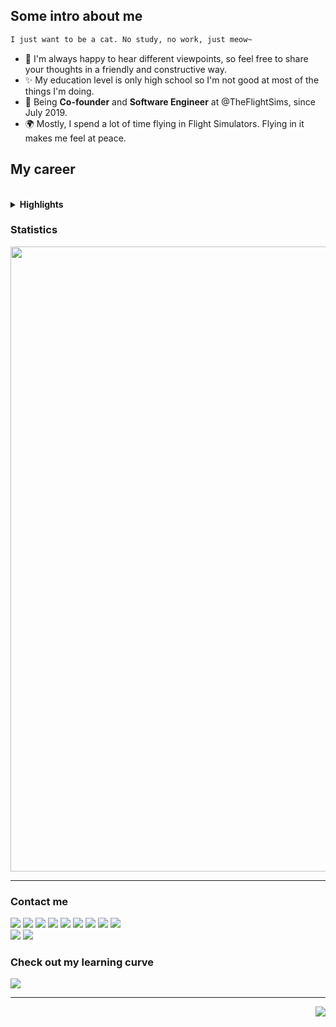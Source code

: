 ## Some intro about me


```markdown
I just want to be a cat. No study, no work, just meow~ 
```

* 🙌 I'm always happy to hear different viewpoints, so feel free to share your thoughts in a friendly and constructive way.
* ✨ My education level is only high school so I'm not good at most of the things I'm doing.
* 🏢 Being **Co-founder** and **Software Engineer** at @TheFlightSims, since July 2019.
* 🌍 Mostly, I spend a lot of time flying in Flight Simulators. Flying in it makes me feel at peace.

## My career

<br>

<details>
    <summary><b>Highlights</b></summary>
    <br>
<details>
  <summary>Browser</summary>
  <br>
<a><img src="https://img.shields.io/badge/Edge-0078D7?style=for-the-badge&logo=Microsoft-edge&logoColor=white" /></a>
<a><img src="https://img.shields.io/badge/Google%20Chrome-4285F4?style=for-the-badge&logo=GoogleChrome&logoColor=white" /></a>
<a><img src="https://img.shields.io/badge/Tor-7D4698?style=for-the-badge&logo=Tor-Browser&logoColor=white" /></a>
</details>

<br>

<details>
  <summary>Creativity</summary>
  <br>
<a><img src="https://img.shields.io/badge/blender-%23F5792A.svg?style=for-the-badge&logo=blender&logoColor=white" /></a>
<a><img src="https://img.shields.io/badge/Gimp-657D8B?style=for-the-badge&logo=gimp&logoColor=FFFFFF" /></a>
<a><img src="https://img.shields.io/badge/Inkscape-e0e0e0?style=for-the-badge&logo=inkscape&logoColor=080A13" /></a>
<a><img src="https://img.shields.io/badge/OBS Studio-000?style=for-the-badge&logo=obsstudio&logoColor=white" /></a>
<a><img src="https://img.shields.io/badge/NVIDIA Omniverse-%234ea94b.svg?style=for-the-badge&logo=nvidia&logoColor=white" /></a>
<a><img src="https://img.shields.io/badge/VOCALOID-000?style=for-the-badge&logo=yamahacorporation&logoColor=white" /></a>
</details>

<br>

<details>
  <summary>Databases</summary>
  <br>
<a><img src="https://img.shields.io/badge/Microsoft%20SQL%20Server-CC2927?style=for-the-badge&logo=microsoft%20sql%20server&logoColor=white" /></a>
<a><img src="https://img.shields.io/badge/MongoDB-%234ea94b.svg?style=for-the-badge&logo=mongodb&logoColor=white" /></a>
<a><img src="https://img.shields.io/badge/mysql-%2300f.svg?style=for-the-badge&logo=mysql&logoColor=white" /></a>
<a><img src="https://img.shields.io/badge/sqlite-%2307405e.svg?style=for-the-badge&logo=sqlite&logoColor=white" /></a>
</details>

<br>

<details>
    <summary>Framework</summary>
    <br>
<a><img src="https://img.shields.io/badge/.NET-5C2D91?style=for-the-badge&logo=.net&logoColor=white" /></a>
<a><img src="https://img.shields.io/badge/Anaconda-%2344A833.svg?style=for-the-badge&logo=anaconda&logoColor=white" /></a>
<a><img src="https://img.shields.io/badge/bootstrap-%238511FA.svg?style=for-the-badge&logo=bootstrap&logoColor=white" /></a>
<a><img src="https://img.shields.io/badge/django-%23092E20.svg?style=for-the-badge&logo=django&logoColor=white" /></a>
<a><img src="https://img.shields.io/badge/Flutter-%2302569B.svg?style=for-the-badge&logo=Flutter&logoColor=white" /></a>
<a><img src="https://img.shields.io/badge/less-2B4C80?style=for-the-badge&logo=less&logoColor=white" /></a>
<a><img src="https://img.shields.io/badge/NPM-%23CB3837.svg?style=for-the-badge&logo=npm&logoColor=white" /></a>
<a><img src="https://img.shields.io/badge/node.js-6DA55F?style=for-the-badge&logo=node.js&logoColor=white" /></a>
<a><img src="https://img.shields.io/badge/opencv-%23white.svg?style=for-the-badge&logo=opencv&logoColor=white" /></a>
<a><img src="https://img.shields.io/badge/OpenGL-%23FFFFFF.svg?style=for-the-badge&logo=opengl" /></a>
<a><img src="https://img.shields.io/badge/react-%2320232a.svg?style=for-the-badge&logo=react&logoColor=%2361DAFB" /></a>
<a><img src="https://img.shields.io/badge/tailwindcss-%2338B2AC.svg?style=for-the-badge&logo=tailwind-css&logoColor=white" /></a>
<a><img src="https://img.shields.io/badge/vuejs-%2335495e.svg?style=for-the-badge&logo=vuedotjs&logoColor=%234FC08D" /></a>
</details>

<br>

<details>
    <summary>Game Engine</summary>
    <br>
<a><img src="https://img.shields.io/badge/unity-%23000000.svg?style=for-the-badge&logo=unity&logoColor=white" /></a>
</details>

<br>

<details>
    <summary>Cloud Platform</summary>
    <br>
<a><img src="https://img.shields.io/badge/azure-%230072C6.svg?style=for-the-badge&logo=microsoftazure&logoColor=white" /></a>
<a><img src="https://img.shields.io/badge/Cloudflare-F38020?style=for-the-badge&logo=Cloudflare&logoColor=white" /></a>
<a><img src="https://img.shields.io/badge/github%20pages-121013?style=for-the-badge&logo=github&logoColor=white" /></a>
<a><img src="https://img.shields.io/badge/GoogleCloud-%234285F4.svg?style=for-the-badge&logo=google-cloud&logoColor=white" /></a>
</details>

<br>

<details>
    <summary>IDEs/Editors</summary>
    <br>
<a><img src="https://img.shields.io/badge/Android%20Studio-3DDC84.svg?style=for-the-badge&logo=android-studio&logoColor=white" /></a>
<a><img src="https://img.shields.io/badge/Notepad++-90E59A.svg?style=for-the-badge&logo=notepad%2b%2b&logoColor=black" /></a>
<a><img src="https://img.shields.io/badge/Replit-DD1200?style=for-the-badge&logo=Replit&logoColor=white" /></a>
<a><img src="https://img.shields.io/badge/VIM-%2311AB00.svg?style=for-the-badge&logo=vim&logoColor=white" /></a>
<a><img src="https://img.shields.io/badge/Visual%20Studio%20Code-0078d7.svg?style=for-the-badge&logo=visual-studio-code&logoColor=white" /></a>
<a><img src="https://img.shields.io/badge/Visual%20Studio-5C2D91.svg?style=for-the-badge&logo=visual-studio&logoColor=white" /></a>
</details>

<br>

<details>
    <summary>Computer Language</summary>
    <br>
<a><img src="https://img.shields.io/badge/c-%2300599C.svg?style=for-the-badge&logo=c&logoColor=white" /></a>
<a><img src="https://img.shields.io/badge/c%23-%23239120.svg?style=for-the-badge&logo=c-sharp&logoColor=white" /></a>
<a><img src="https://img.shields.io/badge/c++-%2300599C.svg?style=for-the-badge&logo=c%2B%2B&logoColor=white" /></a>
<a><img src="https://img.shields.io/badge/html5-%23E34F26.svg?style=for-the-badge&logo=html5&logoColor=white" /></a>
<a><img src="https://img.shields.io/badge/javascript-%23323330.svg?style=for-the-badge&logo=javascript&logoColor=%23F7DF1E" /></a>
<a><img src="https://img.shields.io/badge/markdown-%23000000.svg?style=for-the-badge&logo=markdown&logoColor=white" /></a>
<a><img src="https://img.shields.io/badge/PowerShell-%235391FE.svg?style=for-the-badge&logo=powershell&logoColor=white" /></a>
<a><img src="https://img.shields.io/badge/python-3670A0?style=for-the-badge&logo=python&logoColor=ffdd54" /></a>
<a><img src="https://img.shields.io/badge/shell_script-%23121011.svg?style=for-the-badge&logo=gnu-bash&logoColor=white" /></a>
<a><img src="https://img.shields.io/badge/Command Prompt-%234D4D4D.svg?style=for-the-badge&logo=windows-terminal&logoColor=white" /></a>
</details>

<br>

<details>
    <summary>Machine Learning</summary>
    <br>
<a><img src="https://img.shields.io/badge/PyTorch-%23EE4C2C.svg?style=for-the-badge&logo=PyTorch&logoColor=white" /></a>
<a><img src="https://img.shields.io/badge/TensorFlow-%23FF6F00.svg?style=for-the-badge&logo=TensorFlow&logoColor=white" /></a>
</details>

<br>

<details>
    <summary>Office Softwares</summary>
    <br>
<a><img src="https://img.shields.io/badge/LibreOffice-%2318A303?style=for-the-badge&logo=LibreOffice&logoColor=white" /></a>
<a><img src="https://img.shields.io/badge/Microsoft_Office-D83B01?style=for-the-badge&logo=microsoft-office&logoColor=white" /></a>
</details>

<br>

<details>
    <summary>Operating System</summary>
    <br>
<a><img src="https://img.shields.io/badge/Android-3DDC84?style=for-the-badge&logo=android&logoColor=white" /></a>
<a><img src="https://img.shields.io/badge/Arch%20Linux-1793D1?logo=arch-linux&logoColor=fff&style=for-the-badge" /></a>
<a><img src="https://img.shields.io/badge/Debian-D70A53?style=for-the-badge&logo=debian&logoColor=white" /></a>
<a><img src="https://img.shields.io/badge/Kali-268BEE?style=for-the-badge&logo=kalilinux&logoColor=white" /></a>
<a><img src="https://img.shields.io/badge/mac%20os-000000?style=for-the-badge&logo=macos&logoColor=F0F0F0" /></a>
<a><img src="https://img.shields.io/badge/Ubuntu-E95420?style=for-the-badge&logo=ubuntu&logoColor=white" /></a>
<a><img src="https://img.shields.io/badge/Windows-0078D6?style=for-the-badge&logo=windows&logoColor=white" /></a>
<a><img src="https://img.shields.io/badge/Windows%20Server-0078D6?style=for-the-badge&logo=windows&logoColor=white" /></a>
</details>

<br>

<details>
    <summary>Virtualization/Self-hosting deployment</summary>
    <br>
<a><img src="https://img.shields.io/badge/docker-%230db7ed.svg?style=for-the-badge&logo=docker&logoColor=white" /></a>
<a><img src="https://img.shields.io/badge/Hyper V-0078D6?style=for-the-badge&logo=windows&logoColor=white" /></a>
</details>

<br>

<details>
    <summary>Quantum Computing Libraries</summary>
    <br>
<a><img src="https://img.shields.io/badge/Qiskit-%236929C4.svg?style=for-the-badge&logo=Qiskit&logoColor=white" /></a>
</details>

</details>

### Statistics

<p align="center">
<img align="center" width="1000" height="auto" src="https://github-readme-stats.vercel.app/api?username=shiroinekotfs&show_icons=true&show=reviews,discussions_started,discussions_answered,prs_merged,prs_merged_percentage" />
</p>

---

### Contact me

<p align="left">
<a href="https://www.facebook.com/shiroinekotfs/" target="_blank"><img src="https://img.shields.io/badge/-%231877F2.svg?style=for-the-badge&logo=Facebook&logoColor=white" /></a>
<a href="mailto:shiroineko.tfs@gmail.com" target="_blank"><img src="https://img.shields.io/badge/-D14836?style=for-the-badge&logo=gmail&logoColor=white" /></a>
<a href="https://www.instagram.com/shiroinekotfs/" target="_blank"><img src="https://img.shields.io/badge/-%23E4405F.svg?style=for-the-badge&logo=Instagram&logoColor=white" /></a>
<a href="https://www.linkedin.com/in/shiroinekotfs/" target="_blank"><img src="https://img.shields.io/badge/-%230077B5.svg?style=for-the-badge&logo=linkedin&logoColor=white" /></a>
<a href="https://twitter.com/shiroinekotfs" target="_blank"><img src="https://img.shields.io/badge/-%231DA1F2.svg?style=for-the-badge&logo=Twitter&logoColor=white" /></a>
<a href="https://www.youtube.com/@shiroinekotfs" target="_blank"><img src="https://img.shields.io/badge/-%23FF0000.svg?style=for-the-badge&logo=YouTube&logoColor=white" /></a>
<a href="https://pypi.org/user/shiroinekotfs/" target="_blank" ><img src="https://img.shields.io/badge/-%231877F2.svg?style=for-the-badge&logo=pypi&logoColor=white" /></a>
<a href="https://github.com/shiroinekotfs" target="_blank" ><img src="https://img.shields.io/badge/-%23121011.svg?style=for-the-badge&logo=github&logoColor=white" /></a>
<a href="https://osu.ppy.sh/users/34665349" target="" ><img src="https://img.shields.io/badge/-%23E4405F.svg?style=for-the-badge&logo=osu&logoColor=white" /></a>
<br>
<a href="https://hub.docker.com/u/shiroinekotfs" target="_blank" ><img src="https://img.shields.io/badge/Docker Hub-%230db7ed.svg?style=for-the-badge&logo=docker&logoColor=white" /></a>
<a href="" target="_blank" ><img src="https://img.shields.io/badge/@shiroinekotfs-%235865F2.svg?style=for-the-badge&logo=discord&logoColor=white" /></a>
</p>

### Check out my learning curve

<p>
<a href="https://learn.microsoft.com/en-us/users/shiroinekotfs/" target="_blank" ><img src="https://img.shields.io/badge/Microsoft_Learn/shiroinekotfs-258ffa?style=for-the-badge&logo=microsoft&logoColor=white" /></a>
</p>

---

<p align="right">
<img src="https://komarev.com/ghpvc/?username=shiroinekotfs&style=for-the-badge" />
</p>
